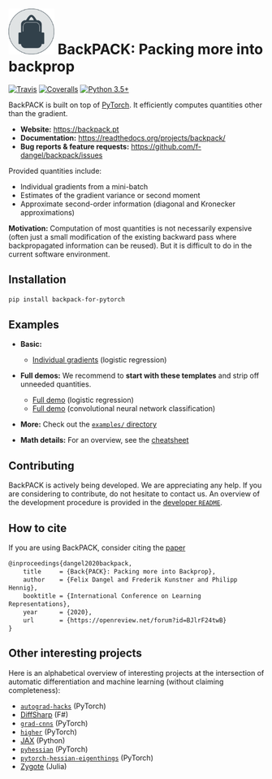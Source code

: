 # <img alt="BackPACK" src="./logo/backpack_logo_no_torch.svg" height="90"> BackPACK: Packing more into backprop

[![Travis](https://travis-ci.org/f-dangel/backpack.svg?branch=master)](https://travis-ci.org/f-dangel/backpack)
[![Coveralls](https://coveralls.io/repos/github/f-dangel/backpack/badge.svg?branch=master)](https://coveralls.io/github/f-dangel/backpack)
[![Python 3.5+](https://img.shields.io/badge/python-3.5+-blue.svg)](https://www.python.org/downloads/release/python-350/)

BackPACK is built on top of [PyTorch](https://github.com/pytorch/pytorch). It efficiently computes quantities other than the gradient.

- **Website:** https://backpack.pt
- **Documentation:** https://readthedocs.org/projects/backpack/
- **Bug reports & feature requests:** https://github.com/f-dangel/backpack/issues

Provided quantities include:
- Individual gradients from a mini-batch
- Estimates of the gradient variance or second moment
- Approximate second-order information (diagonal and Kronecker approximations)

**Motivation:** Computation of most quantities is not necessarily expensive (often just a small modification of the existing backward pass where backpropagated information can be reused). But it is difficult to do in the current software environment.


## Installation
```bash
pip install backpack-for-pytorch
```

## Examples
- **Basic:**
  -  [Individual gradients](https://github.com/f-dangel/backpack/blob/master/examples/example_indiv_grads.py) (logistic regression)

- **Full demos:** We recommend to **start with these templates** and strip off unneeded quantities.
  -  [Full demo](https://github.com/f-dangel/backpack/blob/master/examples/example_all_in_one.py) (logistic regression)
  -  [Full demo](https://github.com/f-dangel/backpack/blob/master/examples/example_cnn_all_in_one.py) (convolutional neural network classification)
- **More:** Check out the [`examples/` directory](https://github.com/f-dangel/backpack/blob/master/examples)
- **Math details:** For an overview, see the [cheatsheet](examples/cheatsheet.pdf)

## Contributing
BackPACK is actively being developed. 
We are appreciating any help.
If you are considering to contribute, do not hesitate to contact us.
An overview of the development procedure is provided in the [developer `README`](https://github.com/f-dangel/backpack/blob/master/README-dev.md).

## How to cite
If you are using BackPACK, consider citing the [paper](https://openreview.net/forum?id=BJlrF24twB) 
```
@inproceedings{dangel2020backpack,
    title     = {Back{PACK}: Packing more into Backprop},
    author    = {Felix Dangel and Frederik Kunstner and Philipp Hennig},
    booktitle = {International Conference on Learning Representations},
    year      = {2020},
    url       = {https://openreview.net/forum?id=BJlrF24twB}
}
```

## Other interesting projects
Here is an alphabetical overview of interesting projects at the intersection of automatic differentiation and machine learning (without claiming completeness):
- [`autograd-hacks`](https://github.com/cybertronai/autograd-hacks) (PyTorch)
- [DiffSharp](http://diffsharp.github.io/DiffSharp/) (F#)
- [`grad-cnns`](https://github.com/owkin/grad-cnns) (PyTorch)
- [`higher`](https://github.com/facebookresearch/higher) (PyTorch)
- [JAX](https://github.com/google/jax) (Python)
- [`pyhessian`](https://github.com/amirgholami/PyHessian) (PyTorch)
- [`pytorch-hessian-eigenthings`](https://github.com/noahgolmant/pytorch-hessian-eigenthings) (PyTorch)
- [Zygote](https://github.com/FluxML/Zygote.jl) (Julia)

